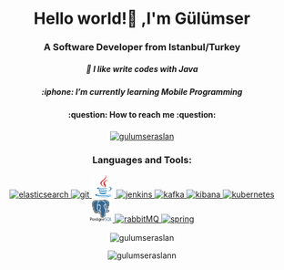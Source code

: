<h1 align="center">Hello world!🥳 ,I'm Gülümser</h1>
<h3 align="center">A Software Developer from Istanbul/Turkey</h3>

<h5 align="center"> 🎯 I like write codes with Java </h5>
<h5 align="center"> :iphone: I’m currently learning Mobile Programming </h5>
<h4 align="center">:question: How to reach me :question:</h4>
<p align="center">
<a href="https://linkedin.com/in/gulumser-aslan" target="blank"><img align="center" src="https://cdn.jsdelivr.net/npm/simple-icons@3.0.1/icons/linkedin.svg" alt="gulumseraslan" height="30" width="40" /></a>
</p>

<h3 align="center">Languages and Tools:</h3>
<p align="center"> <a href="https://www.elastic.co" target="_blank"> <img src="https://www.vectorlogo.zone/logos/elastic/elastic-icon.svg" alt="elasticsearch" width="40" height="40"/> </a> <a href="https://git-scm.com/" target="_blank"> <img src="https://www.vectorlogo.zone/logos/git-scm/git-scm-icon.svg" alt="git" width="40" height="40"/> </a> <a href="https://www.java.com" target="_blank"> <img src="https://raw.githubusercontent.com/devicons/devicon/master/icons/java/java-original.svg" alt="java" width="40" height="40"/> </a> <a href="https://www.jenkins.io" target="_blank"> <img src="https://www.vectorlogo.zone/logos/jenkins/jenkins-icon.svg" alt="jenkins" width="40" height="40"/> </a> <a href="https://kafka.apache.org/" target="_blank"> <img src="https://www.vectorlogo.zone/logos/apache_kafka/apache_kafka-icon.svg" alt="kafka" width="40" height="40"/> </a> <a href="https://www.elastic.co/kibana" target="_blank"> <img src="https://www.vectorlogo.zone/logos/elasticco_kibana/elasticco_kibana-icon.svg" alt="kibana" width="40" height="40"/> </a> <a href="https://kubernetes.io" target="_blank"> <img src="https://www.vectorlogo.zone/logos/kubernetes/kubernetes-icon.svg" alt="kubernetes" width="40" height="40"/> </a> <a href="https://www.postgresql.org" target="_blank"> <img src="https://raw.githubusercontent.com/devicons/devicon/master/icons/postgresql/postgresql-original-wordmark.svg" alt="postgresql" width="40" height="40"/> </a> <a href="https://www.rabbitmq.com" target="_blank"> <img src="https://www.vectorlogo.zone/logos/rabbitmq/rabbitmq-icon.svg" alt="rabbitMQ" width="40" height="40"/> </a> <a href="https://spring.io/" target="_blank"> <img src="https://www.vectorlogo.zone/logos/springio/springio-icon.svg" alt="spring" width="40" height="40"/> </a> </p>

<p align="center"><img align="center" src="https://github-readme-stats.vercel.app/api?username=gulumseraslann&show_icons=true&theme=radical" alt="gulumseraslan" />
</p>

<p align="center"> <img src="https://komarev.com/ghpvc/?username=gulumseraslann&label=Profile%20views&color=0e75b6&style=flat" alt="gulumseraslann" /> </p>
